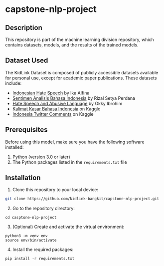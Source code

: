 # capstone-nlp-project

## Description

This repository is part of the machine learning division repository, which contains datasets, models, and the results of the trained models.

## Dataset Used

The KidLink Dataset is composed of publicly accessible datasets available for personal use, except for academic paper publications. These datasets include:

- [Indonesian Hate Speech](https://github.com/ialfina/id-hatespeech-detection) by Ika Alfina
- [Sentimen Analisis Bahasa Indonesia](https://github.com/rizalespe/Dataset-Sentimen-Analisis-Bahasa-Indonesia) by Rizal Setya Perdana
- [Hate Speech and Abusive Language](https://github.com/okkyibrohim/id-multi-label-hate-speech-and-abusive-language-detection) by Okky Ibrohim
- [Kalimat Kasar Bahasa Indonesia](https://www.kaggle.com/datasets/tsqfnfl/kalimat-kasar-bahasa-indonesia) on Kaggle
- [Indonesia Twitter Comments](https://www.kaggle.com/datasets/bondanvitto/indonesia-twitter-comment-labeled-with-ite-law) on Kaggle

## Prerequisites

Before using this model, make sure you have the following software installed:

1. Python (version 3.0 or later)
2. The Python packages listed in the `requirements.txt` file

## Installation

1. Clone this repository to your local device:

```bash
git clone https://github.com/kidlink-bangkit/capstone-nlp-project.git
```

2. Go to the repository directory:

```
cd casptone-nlp-project
```

3. (Optional) Create and activate the virtual environment:

```
python3 -m venv env
source env/bin/activate
```

4. Install the required packages:

```
pip install -r requirements.txt

```
